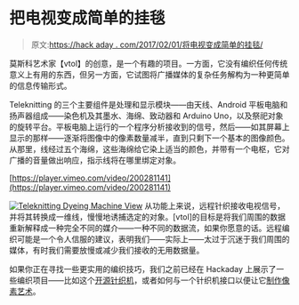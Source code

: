 # 把电视变成简单的挂毯

> 原文:[https://hack aday . com/2017/02/01/将电视变成简单的挂毯/](https://hackaday.com/2017/02/01/turning-television-into-a-simple-tapestry/)

莫斯科艺术家【vtol】的创意，是一个有趣的项目。一方面，它没有编织任何传统意义上有用的东西，但另一方面，它试图将广播媒体的复杂任务解构为一种更简单的信息传输形式。

Teleknitting 的三个主要组件是处理和显示模块——由天线、Android 平板电脑和扬声器组成——染色机及其墨水、海绵、致动器和 Arduino Uno，以及祭祀对象的旋转平台。平板电脑上运行的一个程序分析接收到的信号，然后——如其屏幕上显示的那样——逐渐将图像中的像素数量减半，直到只剩下一个基本的图像颜色。从那里，线经过五个海绵，这些海绵给它染上适当的颜色，并带有一个电枢，它对广播的音量做出响应，指示线将在哪里绑定对象。

[https://player.vimeo.com/video/200281141](https://player.vimeo.com/video/200281141)

[![Teleknitting Dyeing Machine View](../Images/435083ff760278bf9783c7ab42ef7893.png)](https://hackaday.com/wp-content/uploads/2017/01/6_1340_c.jpg) 从功能上来说，远程针织接收电视信号，并将其转换成一维线，慢慢地诱捕选定的对象。[vtol]的目标是将我们周围的数据重新解释成一种完全不同的媒介——一种不同的数据流，如果你愿意的话。远程编织可能是一个令人信服的建议，表明我们——实际上——太过于沉迷于我们周围的媒体，有时我们需要放慢或减少我们接收的无用数据量。

如果你正在寻找一些更实用的编织技巧，我们之前已经在 Hackaday 上展示了一些编织项目——比如这个[开源针织机](http://hackaday.com/2014/02/20/openknit-the-open-source-knitting-machine/)，或者如何与一个针织机接口以便让它[制作像素艺术](http://hackaday.com/2010/11/08/make-a-knitting-machine-print-pixel-art/)。